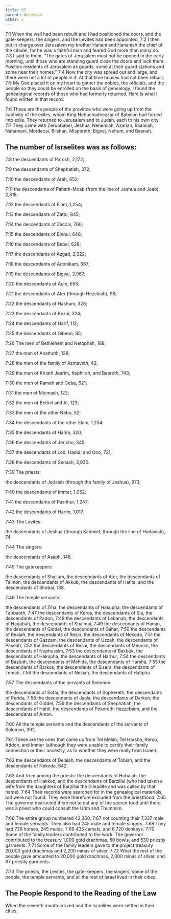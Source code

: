 ```yaml
---
title: 07
parent: Nehemiah
other: x
---
```


<a name="7:1">7:1</a> When the wall had been rebuilt and I had positioned the doors, and the gate-keepers, the singers, and the Levites had been appointed, <a name="7:2">7:2</a> I then put in charge over Jerusalem my brother Hanani and Hananiah the chief of the citadel, for he was a faithful man and feared God more than many do. <a name="7:3">7:3</a> I said to them, “The gates of Jerusalem must not be opened in the early morning, until those who are standing guard close the doors and lock them. Position residents of Jerusalem as guards, some at their guard stations and some near their homes.” <a name="7:4">7:4</a> Now the city was spread out and large, and there were not a lot of people in it. At that time houses had not been rebuilt. <a name="7:5">7:5</a> My God placed it on my heart to gather the nobles, the officials, and the people so they could be enrolled on the basis of genealogy. I found the genealogical records of those who had formerly returned. Here is what I found written in that record:

<a name="7:6">7:6</a> These are the people of the province who were going up from the captivity of the exiles, whom King Nebuchadnezzar of Babylon had forced into exile. They returned to Jerusalem and to Judah, each to his own city. <a name="7:7">7:7</a> They came with Zerubbabel, Jeshua, Nehemiah, Azariah, Raamiah, Nahamani, Mordecai, Bilshan, Mispereth, Bigvai, Nehum, and Baanah.

## The number of Israelites was as follows:

<a name="7:8">7:8</a> the descendants of Parosh, 2,172;

<a name="7:9">7:9</a> the descendants of Shephatiah, 372;

<a name="7:10">7:10</a> the descendants of Arah, 652;

<a name="7:11">7:11</a> the descendants of Pahath-Moab (from the line of Jeshua and Joab), 2,818;

<a name="7:12">7:12</a> the descendants of Elam, 1,254;

<a name="7:13">7:13</a> the descendants of Zattu, 845;

<a name="7:14">7:14</a> the descendants of Zaccai, 760;

<a name="7:15">7:15</a> the descendants of Binnui, 648;

<a name="7:16">7:16</a> the descendants of Bebai, 628;

<a name="7:17">7:17</a> the descendants of Azgad, 2,322;

<a name="7:18">7:18</a> the descendants of Adonikam, 667;

<a name="7:19">7:19</a> the descendants of Bigvai, 2,067;

<a name="7:20">7:20</a> the descendants of Adin, 655;

<a name="7:21">7:21</a> the descendants of Ater (through Hezekiah), 98;

<a name="7:22">7:22</a> the descendants of Hashum, 328;

<a name="7:23">7:23</a> the descendants of Bezai, 324;

<a name="7:24">7:24</a> the descendants of Harif, 112;

<a name="7:25">7:25</a> the descendants of Gibeon, 95;

<a name="7:26">7:26</a> The men of Bethlehem and Netophah, 188;

<a name="7:27">7:27</a> the men of Anathoth, 128;

<a name="7:28">7:28</a> the men of the family of Azmaveth, 42;

<a name="7:29">7:29</a> the men of Kiriath Jearim, Kephirah, and Beeroth, 743;

<a name="7:30">7:30</a> the men of Ramah and Geba, 621;

<a name="7:31">7:31</a> the men of Micmash, 122;

<a name="7:32">7:32</a> the men of Bethel and Ai, 123;

<a name="7:33">7:33</a> the men of the other Nebo, 52;

<a name="7:34">7:34</a> the descendants of the other Elam, 1,254;

<a name="7:35">7:35</a> the descendants of Harim, 320;

<a name="7:36">7:36</a> the descendants of Jericho, 345;

<a name="7:37">7:37</a> the descendants of Lod, Hadid, and Ono, 721;

<a name="7:38">7:38</a> the descendants of Senaah, 3,930.

<a name="7:39">7:39</a> The priests:

the descendants of Jedaiah (through the family of Jeshua), 973;

<a name="7:40">7:40</a> the descendants of Immer, 1,052;

<a name="7:41">7:41</a> the descendants of Pashhur, 1,247;

<a name="7:42">7:42</a> the descendants of Harim, 1,017.

<a name="7:43">7:43</a> The Levites:

the descendants of Jeshua (through Kadmiel, through the line of Hodaviah), 74.

<a name="7:44">7:44</a> The singers:

the descendants of Asaph, 148.

<a name="7:45">7:45</a> The gatekeepers:

the descendants of Shallum, the descendants of Ater, the descendants of Talmon, the descendants of Akkub, the descendants of Hatita, and the descendants of Shobai, 138.

<a name="7:46">7:46</a> The temple servants:

the descendants of Ziha, the descendants of Hasupha, the descendants of Tabbaoth, <a name="7:47">7:47</a> the descendants of Keros, the descendants of Sia, the descendants of Padon, <a name="7:48">7:48</a> the descendants of Lebanah, the descendants of Hagabah, the descendants of Shalmai, <a name="7:49">7:49</a> the descendants of Hanan, the descendants of Giddel, the descendants of Gahar, <a name="7:50">7:50</a> the descendants of Reaiah, the descendants of Rezin, the descendants of Nekoda, <a name="7:51">7:51</a> the descendants of Gazzam, the descendants of Uzzah, the descendants of Paseah, <a name="7:52">7:52</a> the descendants of Besai, the descendants of Meunim, the descendants of Nephussim, <a name="7:53">7:53</a> the descendants of Bakbuk, the descendants of Hakupha, the descendants of Harhur, <a name="7:54">7:54</a> the descendants of Bazluth, the descendants of Mehida, the descendants of Harsha, <a name="7:55">7:55</a> the descendants of Barkos, the descendants of Sisera, the descendants of Temah, <a name="7:56">7:56</a> the descendants of Neziah, the descendants of Hatipha.

<a name="7:57">7:57</a> The descendants of the servants of Solomon:

the descendants of Sotai, the descendants of Sophereth, the descendants of Perida, <a name="7:58">7:58</a> the descendants of Jaala, the descendants of Darkon, the descendants of Giddel, <a name="7:59">7:59</a> the descendants of Shephatiah, the descendants of Hattil, the descendants of Pokereth-Hazzebaim, and the descendants of Amon.

<a name="7:60">7:60</a> All the temple servants and the descendants of the servants of Solomon, 392.

<a name="7:61">7:61</a> These are the ones that came up from Tel Melah, Tel Harsha, Kerub, Addon, and Immer (although they were unable to certify their family connection or their ancestry, as to whether they were really from Israel):

<a name="7:62">7:62</a> the descendants of Delaiah, the descendants of Tobiah, and the descendants of Nekoda, 642.

<a name="7:63">7:63</a> And from among the priests: the descendants of Hobaiah, the descendants of Hakkoz, and the descendants of Barzillai (who had taken a wife from the daughters of Barzillai the Gileadite and was called by that name). <a name="7:64">7:64</a> Their records were searched for in the genealogical materials, but were not found. They were therefore excluded from the priesthood. <a name="7:65">7:65</a> The governor instructed them not to eat any of the sacred food until there was a priest who could consult the Urim and Thummim.

<a name="7:66">7:66</a> The entire group numbered 42,360, <a name="7:67">7:67</a> not counting their 7,337 male and female servants. They also had 245 male and female singers. <a name="7:68">7:68</a> They had 736 horses, 245 mules, <a name="7:69">7:69</a> 435 camels, and 6,720 donkeys. <a name="7:70">7:70</a> Some of the family leaders contributed to the work. The governor contributed to the treasury 1,000 gold drachmas, 50 bowls, and 530 priestly garments. <a name="7:71">7:71</a> Some of the family leaders gave to the project treasury 20,000 gold drachmas and 2,200 minas of silver. <a name="7:72">7:72</a> What the rest of the people gave amounted to 20,000 gold drachmas, 2,000 minas of silver, and 67 priestly garments.

<a name="7:73">7:73</a> The priests, the Levites, the gate-keepers, the singers, some of the people, the temple servants, and all the rest of Israel lived in their cities.

## The People Respond to the Reading of the Law

When the seventh month arrived and the Israelites were settled in their cities,
